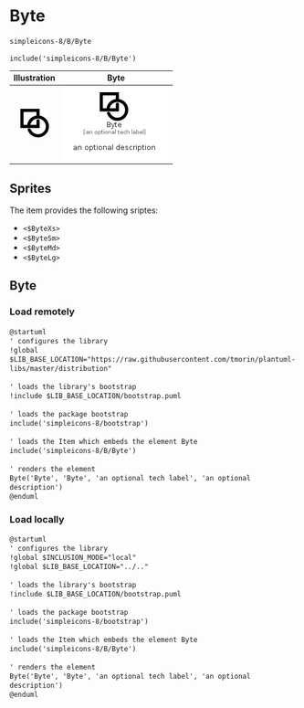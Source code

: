 # Byte


```text
simpleicons-8/B/Byte
```

```text
include('simpleicons-8/B/Byte')
```



| Illustration | Byte |
| :---: | :---: |
| ![illustration for Illustration](../../simpleicons-8/B/Byte.png) | ![illustration for Byte](../../simpleicons-8/B/Byte.Local.png) |



## Sprites
The item provides the following sriptes:

- `<$ByteXs>`
- `<$ByteSm>`
- `<$ByteMd>`
- `<$ByteLg>`





## Byte

### Load remotely
```plantuml
@startuml
' configures the library
!global $LIB_BASE_LOCATION="https://raw.githubusercontent.com/tmorin/plantuml-libs/master/distribution"

' loads the library's bootstrap
!include $LIB_BASE_LOCATION/bootstrap.puml

' loads the package bootstrap
include('simpleicons-8/bootstrap')

' loads the Item which embeds the element Byte
include('simpleicons-8/B/Byte')

' renders the element
Byte('Byte', 'Byte', 'an optional tech label', 'an optional description')
@enduml
```

### Load locally
```plantuml
@startuml
' configures the library
!global $INCLUSION_MODE="local"
!global $LIB_BASE_LOCATION="../.."

' loads the library's bootstrap
!include $LIB_BASE_LOCATION/bootstrap.puml

' loads the package bootstrap
include('simpleicons-8/bootstrap')

' loads the Item which embeds the element Byte
include('simpleicons-8/B/Byte')

' renders the element
Byte('Byte', 'Byte', 'an optional tech label', 'an optional description')
@enduml
```


